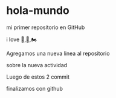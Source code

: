 # hola-mundo

mi primer repositorio en GitHub

i love 🐶,🍔,🏍️

Agregamos una nueva linea al repositorio

sobre la nueva actividad

Luego de estos 2 commit

finalizamos con github
